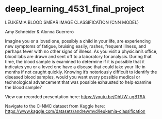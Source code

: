 # deep_learning_4531_final_project
LEUKEMIA BLOOD SMEAR IMAGE CLASSIFICATION (CNN MODEL)

Amy Schneider & Alonna Guerrero

Imagine you or a loved one, possibly a child in your life, are experiencing new symptoms of fatigue, bruising easily, rashes, frequent illness, and perhaps fever with no other signs of illness.  As you visit a physician’s office, blood labs are drawn and sent off to a laboratory for analysis.  During that time, the blood sample is examined to determine if it is possible that it indicates you or a loved one have a disease that could take your life in months if not caught quickly.  Knowing it’s notoriously difficult to identify the diseased blood samples, would you want every possible medical or technological advancement that was possible exhausted to help examine the blood sample?

View our recorded presentation here: https://youtu.be/OhUW-ugBT9A

Navigate to the C-NMC dataset from Kaggle here: https://www.kaggle.com/datasets/andrewmvd/leukemia-classification
